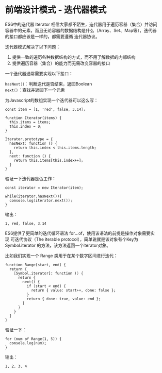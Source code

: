 # 前端设计模式 - 迭代器模式

ES6中的迭代器 Iterator 相信大家都不陌生，迭代器用于遍历容器（集合）并访问容器中的元素，而且无论容器的数据结构是什么（Array、Set、Map等），迭代器的接口都应该是一样的，都需要遵循 迭代器协议。

迭代器模式解决了以下问题：  

1. 提供一致的遍历各种数据结构的方式，而不用了解数据的内部结构
2. 提供遍历容器（集合）的能力而无需改变容器的接口

一个迭代器通常需要实现以下接口：  

`hasNext()`：判断迭代是否结束，返回Boolean  
`next()`：查找并返回下一个元素  

为Javascript的数组实现一个迭代器可以这么写：  
```
const item = [1, 'red', false, 3.14];

function Iterator(items) {
  this.items = items;
  this.index = 0;
}

Iterator.prototype = {
  hasNext: function () {
    return this.index < this.items.length;
  },
  next: function () {
    return this.items[this.index++];
  }
}
```
验证一下迭代器是否工作：
```
const iterator = new Iterator(item);

while(iterator.hasNext()){
  console.log(iterator.next());
}
```
输出：
```
1, red, false, 3.14
```
ES6提供了更简单的迭代循环语法 for...of，使用该语法的前提是操作对象需要实现 可迭代协议（The iterable protocol），简单说就是该对象有个Key为 Symbol.iterator 的方法，该方法返回一个iterator对象。  

比如我们实现一个 Range 类用于在某个数字区间进行迭代：
```
function Range(start, end) {
  return {
    [Symbol.iterator]: function () {
      return {
        next() {
          if (start < end) {
            return { value: start++, done: false };
          }
          return { done: true, value: end };
        }
      }
    }
  }
}
```
验证一下：
```
for (num of Range(1, 5)) {
  console.log(num);
}
```
输出：
```
1, 2, 3, 4
```
